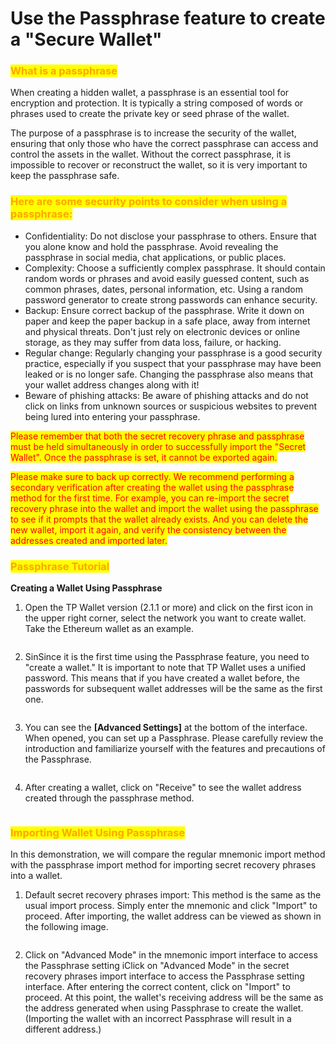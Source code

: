 # Use the Passphrase feature to create a "Secure Wallet"

### <mark style="color:orange;">What is a passphrase</mark>

When creating a hidden wallet, a passphrase is an essential tool for encryption and protection. It is typically a string composed of words or phrases used to create the private key or seed phrase of the wallet.&#x20;

The purpose of a passphrase is to increase the security of the wallet, ensuring that only those who have the correct passphrase can access and control the assets in the wallet. Without the correct passphrase, it is impossible to recover or reconstruct the wallet, so it is very important to keep the passphrase safe.

### <mark style="color:orange;">Here are some security points to consider when using a passphrase:</mark> <a href="#0" id="0"></a>

* Confidentiality: Do not disclose your passphrase to others. Ensure that you alone know and hold the passphrase. Avoid revealing the passphrase in social media, chat applications, or public places.
* Complexity: Choose a sufficiently complex passphrase. It should contain random words or phrases and avoid easily guessed content, such as common phrases, dates, personal information, etc. Using a random password generator to create strong passwords can enhance security.
* Backup: Ensure correct backup of the passphrase. Write it down on paper and keep the paper backup in a safe place, away from internet and physical threats. Don't just rely on electronic devices or online storage, as they may suffer from data loss, failure, or hacking.
* Regular change: Regularly changing your passphrase is a good security practice, especially if you suspect that your passphrase may have been leaked or is no longer safe. Changing the passphrase also means that your wallet address changes along with it!
* Beware of phishing attacks: Be aware of phishing attacks and do not click on links from unknown sources or suspicious websites to prevent being lured into entering your passphrase.&#x20;

<mark style="color:red;">Please remember that both the secret recovery phrase and passphrase must be held simultaneously in order to successfully import the "Secret Wallet". Once the passphrase is set, it cannot be exported again.</mark>&#x20;

<mark style="color:red;">Please make sure to back up correctly. We recommend performing a secondary verification after creating the wallet using the passphrase method for the first time. For example, you can re-import the secret recovery phrase into the wallet and import the wallet using the passphrase to see if it prompts that the wallet already exists. And you can delete the new wallet, import it again, and verify the consistency between the addresses created and imported later.</mark>

### <mark style="color:orange;">Passphrase Tutorial</mark>

**Creating a Wallet Using Passphrase**

1. Open the TP Wallet version (2.1.1 or more) and click on the first icon in the upper right corner, select the network you want to create wallet. Take the Ethereum wallet as an example.

<figure><img src="../../.gitbook/assets/1 (2).png" alt=""><figcaption></figcaption></figure>

2. SinSince it is the first time using the Passphrase feature, you need to "create a wallet." It is important to note that TP Wallet uses a unified password. This means that if you have created a wallet before, the passwords for subsequent wallet addresses will be the same as the first one.

<figure><img src="../../.gitbook/assets/2 (22).png" alt=""><figcaption></figcaption></figure>

3. You can see the **\[Advanced Settings]** at the bottom of the interface. When opened, you can set up a Passphrase. Please carefully review the introduction and familiarize yourself with the features and precautions of the Passphrase.

<figure><img src="../../.gitbook/assets/3 (3).png" alt=""><figcaption></figcaption></figure>

4. After creating a wallet, click on "Receive" to see the wallet address created through the passphrase method.

<figure><img src="../../.gitbook/assets/4.png" alt=""><figcaption></figcaption></figure>

### <mark style="color:orange;">Importing Wallet Using Passphrase</mark>

In this demonstration, we will compare the regular mnemonic import method with the passphrase import method for importing secret recovery phrases into a wallet.

1. Default secret recovery phrases import: This method is the same as the usual import process. Simply enter the mnemonic and click "Import" to proceed. After importing, the wallet address can be viewed as shown in the following image.

<figure><img src="../../.gitbook/assets/5.png" alt=""><figcaption></figcaption></figure>

2. Click on "Advanced Mode" in the mnemonic import interface to access the Passphrase setting iClick on "Advanced Mode" in the secret recovery phrases import interface to access the Passphrase setting interface. After entering the correct content, click on "Import" to proceed. At this point, the wallet's receiving address will be the same as the address generated when using Passphrase to create the wallet. (Importing the wallet with an incorrect Passphrase will result in a different address.)

<figure><img src="../../.gitbook/assets/6.png" alt=""><figcaption></figcaption></figure>
